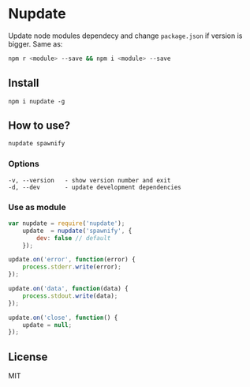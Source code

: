 # Nupdate

Update node modules dependecy and change `package.json` if version is bigger.
Same as:

```sh
npm r <module> --save && npm i <module> --save
```

## Install

```
npm i nupdate -g
```

## How to use?

```sh
nupdate spawnify
```

### Options

```
-v, --version   - show version number and exit
-d, --dev       - update development dependencies
```

### Use as module

```js
var nupdate = require('nupdate');
    update  = nupdate('spawnify', {
        dev: false // default
    });

update.on('error', function(error) {
    process.stderr.write(error);
});

update.on('data', function(data) {
    process.stdout.write(data);
});

update.on('close', function() {
    update = null;
});
```

## License

MIT
